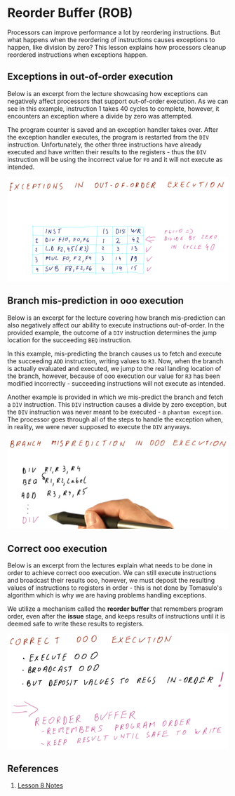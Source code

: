 # Reorder Buffer (ROB)

Processors can improve performance a lot by reordering instructions. But what
happens when the reordering of instructions causes exceptions to happen, like
division by zero? This lesson explains how processors cleanup reordered
instructions when exceptions happen.

## Exceptions in out-of-order execution

Below is an excerpt from the lecture showcasing how exceptions can negatively
affect processors that support out-of-order execution. As we can see in this
example, instruction 1 takes 40 cycles to complete, however, it encounters an
exception where a divide by zero was attempted.

The program counter is saved and an exception handler takes over. After the
exception handler executes, the program is restarted from the `DIV` instruction.
Unfortunately, the other three instructions have already executed and have
written their results to the registers - thus the `DIV` instruction will be
using the incorrect value for `F0` and it will not execute as intended.

![exceptions-in-ooo-execution](./img/exceptions-in-ooo-execution.png)

## Branch mis-prediction in ooo execution

Below is an excerpt for the lecture covering how branch mis-prediction can also
negatively affect our ability to execute instructions out-of-order. In the
provided example, the outcome of a `DIV` instruction determines the jump 
location for the succeeding `BEQ` instruction.

In this example, mis-predicting the branch causes us to fetch and execute the
succeeding `ADD` instruction, writing values to `R3`. Now, when the branch is
actually evaluated and executed, we jump to the real landing location of the
branch, however, because of ooo execution our value for `R3` has been modified
incorrectly - succeeding instructions will not execute as intended.

Another example is provided in which we mis-predict the branch and fetch a `DIV`
instruction. This `DIV` instruction causes a divide by zero exception, but the
`DIV` instruction was never meant to be executed - a `phantom exception`. The
processor goes through all of the steps to handle the exception when, in
reality, we were never supposed to execute the `DIV` anyways.

![branch-mispred-ooo-execution](./img/branch-mispred-ooo-execution.png)

## Correct ooo execution

Below is an excerpt from the lectures explain what needs to be done in order to
achieve correct ooo execution. We can still execute instructions and broadcast
their results ooo, however, we must deposit the resulting values of instructions
to registers in order - this is not done by Tomasulo's algorithm which is why
we are having problems handling exceptions.

We utilize a mechanism called the **reorder buffer** that remembers program
order, even after the **issue** stage, and keeps results of instructions until
it is deemed safe to write these results to registers.

![correct-ooo-execution](./img/correct-ooo-execution.png)

## References

1. [Lesson 8 Notes](./pdf/Lesson8Notes.pdf)